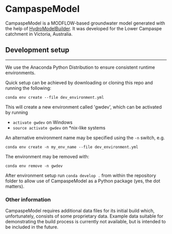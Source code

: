# CampaspeModel

CampaspeModel is a MODFLOW-based groundwater model generated with the help of [HydroModelBuilder](https://github.com/daniel-partington/HydroModelBuilder). It was developed for the Lower Campaspe catchment in Victoria, Australia.

## Development setup
-------------------------
We use the Anaconda Python Distribution to ensure consistent runtime environments.

Quick setup can be achieved by downloading or cloning this repo and running the following:

`conda env create --file dev_environment.yml`

This will create a new environment called 'gwdev', which can be activated by running

* `activate gwdev` on Windows
* `source activate gwdev` on *nix-like systems

An alternative environment name may be specified using the `-n` switch, e.g.

`conda env create -n my_env_name --file dev_environment.yml`

The environment may be removed with:

`conda env remove -n gwdev`

After environment setup run `conda develop .` from within the repository folder to allow use of CampaspeModel as a Python package (yes, the dot matters).

### Other information

CampaspeModel requires additional data files for its initial build which, unfortunately, consists of some proprietary data. Example data suitable for demonstrating the build process is currently not available, but is intended to be included in the future.
